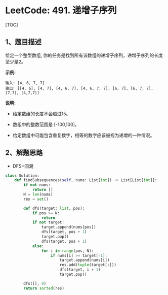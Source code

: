 # LeetCode: 491. 递增子序列

[TOC]

## 1、题目描述

给定一个整型数组, 你的任务是找到所有该数组的递增子序列，递增子序列的长度至少是2。

**示例:**

```
输入: [4, 6, 7, 7]
输出: [[4, 6], [4, 7], [4, 6, 7], [4, 6, 7, 7], [6, 7], [6, 7, 7], [7,7], [4,7,7]]
```



**说明:**

- 给定数组的长度不会超过15。

- 数组中的整数范围是 [-100,100]。

- 给定数组中可能包含重复数字，相等的数字应该被视为递增的一种情况。



## 2、解题思路

- DFS+回溯

  

```python
class Solution:
    def findSubsequences(self, nums: List[int]) -> List[List[int]]:
        if not nums:
            return []
        N = len(nums)
        res = set()

        def dfs(target: list, pos):
            if pos >= N:
                return
            if not target:
                target.append(nums[pos])
                dfs(target, pos + 1)
                target.pop()
                dfs(target, pos + 1)
            else:
                for i in range(pos, N):
                    if nums[i] >= target[-1]:
                        target.append(nums[i])
                        res.add(tuple(target[:]))
                        dfs(target, i + 1)
                        target.pop()

        dfs([], 0)
        return sorted(res)
```

